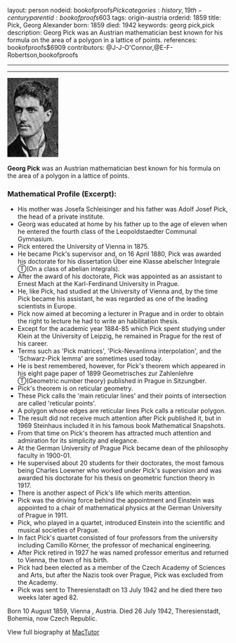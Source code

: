 layout: person
nodeid: bookofproofs$Pick
categories: history,19th-century
parentid: bookofproofs$603
tags: origin-austria
orderid: 1859
title: Pick, Georg Alexander
born: 1859
died: 1942
keywords: georg pick,pick
description: Georg Pick was an Austrian mathematician best known for his formula on the area of a polygon in a lattice of points.
references: bookofproofs$6909
contributors: @J-J-O'Connor,@E-F-Robertson,bookofproofs

---



---

![Pick.jpg](https://github.com/bookofproofs/bookofproofs.github.io/blob/main/_sources/_assets/images/portraits/Pick.jpg?raw=true)

**Georg Pick** was an Austrian mathematician best known for his formula on the area of a polygon in a lattice of points.

### Mathematical Profile (Excerpt):
* His mother was Josefa Schleisinger and his father was Adolf Josef Pick, the head of a private institute.
* Georg was educated at home by his father up to the age of eleven when he entered the fourth class of the Leopoldstaedter Communal Gymnasium.
* Pick entered the University of Vienna in 1875.
* He became Pick's supervisor and, on 16 April 1880, Pick was awarded his doctorate for his dissertation Über eine Klasse abelscher Integrale Ⓣ(On a class of abelian integrals).
* After the award of his doctorate, Pick was appointed as an assistant to Ernest Mach at the Karl-Ferdinand University in Prague.
* He, like Pick, had studied at the University of Vienna and, by the time Pick became his assistant, he was regarded as one of the leading scientists in Europe.
* Pick now aimed at becoming a lecturer in Prague and in order to obtain the right to lecture he had to write an habilitation thesis.
* Except for the academic year 1884-85 which Pick spent studying under Klein at the University of Leipzig, he remained in Prague for the rest of his career.
* Terms such as 'Pick matrices', 'Pick-Nevanlinna interpolation', and the 'Schwarz-Pick lemma' are sometimes used today.
* He is best remembered, however, for Pick's theorem which appeared in his eight page paper of 1899 Geometrisches zur Zahlenlehre Ⓣ(Geometric number theory)  published in Prague in Sitzungber.
* Pick's theorem is on reticular geometry.
* These Pick calls the 'main reticular lines' and their points of intersection are called 'reticular points'.
* A polygon whose edges are reticular lines Pick calls a reticular polygon.
* The result did not receive much attention after Pick published it, but in 1969 Steinhaus included it in his famous book Mathematical Snapshots.
* From that time on Pick's theorem has attracted much attention and admiration for its simplicity and elegance.
* At the German University of Prague Pick became dean of the philosophy faculty in 1900-01.
* He supervised about 20 students for their doctorates, the most famous being Charles Loewner who worked under Pick's supervision and was awarded his doctorate for his thesis on geometric function theory in 1917.
* There is another aspect of Pick's life which merits attention.
* Pick was the driving force behind the appointment and Einstein was appointed to a chair of mathematical physics at the German University of Prague in 1911.
* Pick, who played in a quartet, introduced Einstein into the scientific and musical societies of Prague.
* In fact Pick's quartet consisted of four professors from the university including Camillo Körner, the professor of mechanical engineering.
* After Pick retired in 1927 he was named professor emeritus and returned to Vienna, the town of his birth.
* Pick had been elected as a member of the Czech Academy of Sciences and Arts, but after the Nazis took over Prague, Pick was excluded from the Academy.
* Pick was sent to Theresienstadt on 13 July 1942 and he died there two weeks later aged 82.

Born 10 August 1859, Vienna , Austria. Died 26 July 1942, Theresienstadt, Bohemia, now Czech Republic.

View full biography at [MacTutor](https://mathshistory.st-andrews.ac.uk/Biographies/Pick/)
